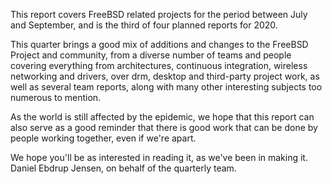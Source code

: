 This report covers FreeBSD related projects for the period between
July and September, and is the third of four planned reports for 2020.

This quarter brings a good mix of additions and changes to the FreeBSD
Project and community, from a diverse number of teams and people covering 
everything from architectures, continuous integration, wireless networking
and drivers, over drm, desktop and third-party project work, as well as
several team reports, along with many other interesting subjects too
numerous to mention.

As the world is still affected by the epidemic, we hope that this report
can also serve as a good reminder that there is good work that can be done
by people working together, even if we're apart.

We hope you'll be as interested in reading it, as we've been in making it.
Daniel Ebdrup Jensen, on behalf of the quarterly team.

